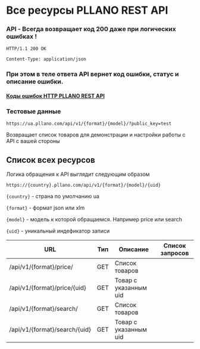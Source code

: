 # Все ресурсы PLLANO REST API

### API - Всегда возвращает код 200 даже при логических ошибках !

`HTTP/1.1 200 OK`

`Content-Type: application/json`

### При этом в теле ответа API вернет код ошибки, статус и описание ошибки.

#### [Коды ошибок HTTP PLLANO REST API](errors.md)

<a name="test"></a>
### Тестовые данные

`https://ua.pllano.com/api/v1/{format}/{model}/?public_key=test`

Возвращает список товаров для демонстрации и настройки работы с API с вашей стороны

<a name="resources"></a>
## Список всех ресурсов

Логика обращения к API выглядит следующим образом

`https://{country}.pllano.com/api/v1/{format}/{model}/{uid}`

`{country}` - страна по умолчанию ua

`{format}` - формат json или xlm

`{model}` - модель к которой обращаемся. Например price или search

`{uid}` - уникальный индефикатор записи

URL | Тип | Описание | Список запросов
----- | --- | -------- | ---
/api/v1/{format}/price/ | GET | Список товаров | 
/api/v1/{format}/price/{uid} | GET | Товар с указанным uid | 
/api/v1/{format}/search/ | GET | Список товаров
/api/v1/{format}/search/{uid} | GET | Товар с указанным uid | 

